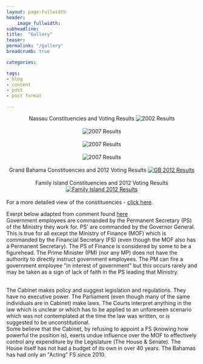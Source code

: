 ```yaml
---
layout: page-fullwidth
header:
    image_fullwidth:
subheadline:
title:  "Gallery"
teaser: 
permalink: "/gallery"
breadcrumb: true

categories:

tags:
- blog
- content
- post
- post format

---
```


<center>
Nassau Constituencies and Voting Results
<img src="{{ site.urlimg }}2002-results.png" alt="2002 Results">
</center>
<br/>

<center>
<img src="{{ site.urlimg }}2007-results.png" alt="2007 Results">
</center>
<br/>

<center>
<img src="{{ site.urlimg }}2012-results.png" alt="2007 Results">
</center>
<br/>

<center>
<img src="{{ site.urlimg }}2017-results.png" alt="2007 Results">
</center>

<br/>

<center>
Grand Bahama Constituencies and 2012 Voting Results
<a href="http://en.wikipedia.org/wiki/Bahamian_general_election,_2012"><img src="{{ site.urlimg }}grandbahama-constituency-map.jpg" alt="GB 2012 Results"></a>
</center>

<br/>

<center>
Family Island Constituencies and 2012 Voting Results
<a href="http://en.wikipedia.org/wiki/Bahamian_general_election,_2012"><img src="{{ site.urlimg }}familyisland-constituency-map.jpg" alt="Family Island 2012 Results"></a>
</center>

<br/>
For a more detailed view of the constituencies - <a href="http://www.tribune242.com/photos/galleries/2012/apr/24/new-providence-constituencies/">click here</a>.

Exerpt below adapted from comment found <a href="http://www.tribune242.com/news/2020/nov/02/speaker-moultrie-hands-his-keys/">here</a>
<br/>
Government employees are commanded by the Permanent Secretary (PS) of the Ministry they work for. PS' are commanded by the Governor General. This is true for all except the Ministry of Finance (MOF) which is commanded by the Financial Secretary (FS) (even though the MOF also has a Permanent Secretary). The PS of Finance is considered by some to be a figurehead. The Prime Minister (PM) (nor any MP) does not have the authority to directly instruct government employees. The PM can fire a government employee "in interest of government" but this occurs rarely and may be taken as a sign of lack of faith in the PS leading that Ministry.

<br/>
The Cabinet makes policy and suggest legislation and regulations. They have no executive power. The Parliament (even though many of the same individuals are in Cabinet) make laws. The Courts interpret anything in the law which is unclear or which has to be applied to an unforeseen scenario which was not contemplated at the time the law was written, or is suggested to be unconstitutional.

<br/>
Some believe that the Cabinet, by refusing to appoint a FS (knowing how powerful the position is), exerts undue influence over the MOF to effectively control any expenditure by the Legislature (The House & Senate). The House itself has not had a budget of its own in over 40 years. The Bahamas has had only an "Acting" FS since 2010.